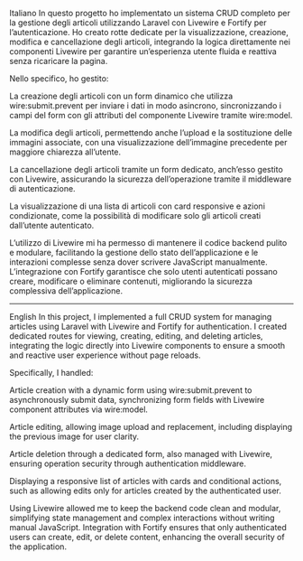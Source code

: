 Italiano
In questo progetto ho implementato un sistema CRUD completo per la gestione degli articoli utilizzando Laravel con Livewire e Fortify per l’autenticazione. Ho creato rotte dedicate per la visualizzazione, creazione, modifica e cancellazione degli articoli, integrando la logica direttamente nei componenti Livewire per garantire un’esperienza utente fluida e reattiva senza ricaricare la pagina.

Nello specifico, ho gestito:

La creazione degli articoli con un form dinamico che utilizza wire:submit.prevent per inviare i dati in modo asincrono, sincronizzando i campi del form con gli attributi del componente Livewire tramite wire:model.

La modifica degli articoli, permettendo anche l’upload e la sostituzione delle immagini associate, con una visualizzazione dell’immagine precedente per maggiore chiarezza all’utente.

La cancellazione degli articoli tramite un form dedicato, anch’esso gestito con Livewire, assicurando la sicurezza dell’operazione tramite il middleware di autenticazione.

La visualizzazione di una lista di articoli con card responsive e azioni condizionate, come la possibilità di modificare solo gli articoli creati dall’utente autenticato.

L’utilizzo di Livewire mi ha permesso di mantenere il codice backend pulito e modulare, facilitando la gestione dello stato dell’applicazione e le interazioni complesse senza dover scrivere JavaScript manualmente. L’integrazione con Fortify garantisce che solo utenti autenticati possano creare, modificare o eliminare contenuti, migliorando la sicurezza complessiva dell’applicazione.

-------------------------------------------------------------------------------------------------------------------------------------------------------------------------------------------


English
In this project, I implemented a full CRUD system for managing articles using Laravel with Livewire and Fortify for authentication. I created dedicated routes for viewing, creating, editing, and deleting articles, integrating the logic directly into Livewire components to ensure a smooth and reactive user experience without page reloads.

Specifically, I handled:

Article creation with a dynamic form using wire:submit.prevent to asynchronously submit data, synchronizing form fields with Livewire component attributes via wire:model.

Article editing, allowing image upload and replacement, including displaying the previous image for user clarity.

Article deletion through a dedicated form, also managed with Livewire, ensuring operation security through authentication middleware.

Displaying a responsive list of articles with cards and conditional actions, such as allowing edits only for articles created by the authenticated user.

Using Livewire allowed me to keep the backend code clean and modular, simplifying state management and complex interactions without writing manual JavaScript. Integration with Fortify ensures that only authenticated users can create, edit, or delete content, enhancing the overall security of the application.
